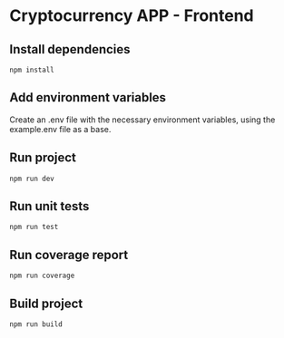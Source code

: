 # Cryptocurrency APP - Frontend

## Install dependencies
```npm install```

## Add environment variables
Create an .env file with the necessary environment variables, using the example.env file as a base.

## Run project
```npm run dev```

## Run unit tests
```npm run test```

## Run coverage report
```npm run coverage```

## Build project
```npm run build```
